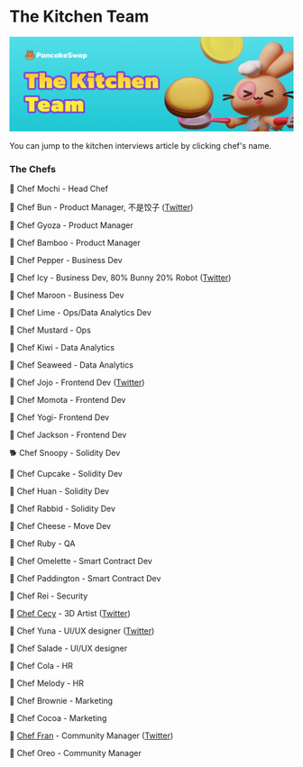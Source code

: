 # The Kitchen Team

![](.gitbook/assets/the-kitchen-team-header.png)

You can jump to the kitchen interviews article by clicking chef's name.

### The Chefs

🐰 Chef Mochi - Head Chef

🐰 Chef Bun - Product Manager, 不是饺子 ([Twitter](http://twitter.com/chef\_bun\_pcs))

🐰 Chef Gyoza - Product Manager

🐰 Chef Bamboo - Product Manager

🐰 Chef Pepper - Business Dev

🐰 Chef Icy - Business Dev, 80% Bunny 20% Robot ([Twitter](https://twitter.com/PancakeIcy))

🐰 Chef Maroon - Business Dev

🐰 Chef Lime - Ops/Data Analytics Dev

🐰 Chef Mustard - Ops

🐰 Chef Kiwi - Data Analytics

🐰 Chef Seaweed - Data Analytics

🐰 Chef Jojo - Frontend Dev ([Twitter](https://twitter.com/0xchefjojo))

🐰 Chef Momota - Frontend Dev

🐰 Chef Yogi- Frontend Dev

🐰 Chef Jackson - Frontend Dev

🐕 Chef Snoopy - Solidity Dev

🐰 Chef Cupcake - Solidity Dev

🐰 Chef Huan - Solidity Dev

🐰 Chef Rabbid - Solidity Dev

🐰 Chef Cheese - Move Dev

🐰 Chef Ruby - QA

🐰 Chef Omelette - Smart Contract Dev

🐰 Chef Paddington - Smart Contract Dev

🐰 Chef Rei - Security

🐰 [Chef Cecy](https://medium.com/pancakeswap/kitchen-interviews-chef-cecy-the-magical-3d-artist-making-fluffy-bunnies-e1eda53742f3) - 3D Artist ([Twitter](https://twitter.com/Cecymeade))

🐰 Chef Yuna - UI/UX designer ([Twitter](https://twitter.com/chefyuna))

🐰 Chef Salade - UI/UX designer

🐰 Chef Cola - HR

🐰 Chef Melody - HR

🐰 Chef Brownie - Marketing

🐰 Chef Cocoa - Marketing

🐰 [Chef Fran](https://medium.com/pancakeswap/kitchen-interview-chef-fran-spanish-community-manager-and-a-lovely-mate-368c72102093) - Community Manager ([Twitter](https://twitter.com/ChefFranPS))

🐰 Chef Oreo - Community Manager

